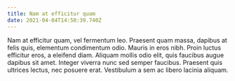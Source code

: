 ```yaml
---
title: Nam at efficitur quam
date: 2021-04-04T14:50:39.740Z
---
```

<!--StartFragment-->

Nam at efficitur quam, vel fermentum leo. Praesent quam massa, dapibus at felis quis, elementum condimentum odio. Mauris in eros nibh. Proin luctus efficitur eros, a eleifend diam. Aliquam mollis odio elit, quis faucibus augue dapibus sit amet. Integer viverra nunc sed semper faucibus. Praesent quis ultrices lectus, nec posuere erat. Vestibulum a sem ac libero lacinia aliquam.

<!--EndFragment-->